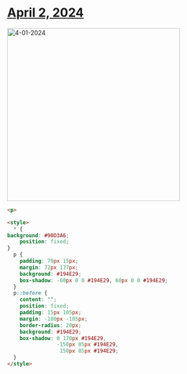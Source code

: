 # [April 2, 2024](https://cssbattle.dev/play/Eql7SI0qY2o1EnTSZpSe)

<img src="https://firebasestorage.googleapis.com/v0/b/cssbattleapp.appspot.com/o/user%2Fummd3POvEDfFyeFvVdOMG3OOrwE2%2Ftargets%2Ftarget_6X3Ll6x@2x.png?alt=media" width="400" alt="4-01-2024" />

```html
<p>

<style>
  * {
background: #90D3A6;
    position: fixed;
}
  p {
    padding: 70px 15px;
    margin: 72px 177px;
    background: #194E29;
    box-shadow: -60px 0 0 #194E29, 60px 0 0 #194E29;
  }
  p::before {
    content: "";
    position: fixed;
    padding: 15px 105px;
    margin: -100px -105px;
    border-radius: 20px;
    background: #194E29;
    box-shadow: 0 170px #194E29,
                -150px 85px #194E29,
                 150px 85px #194E29;
  }
</style>
```
